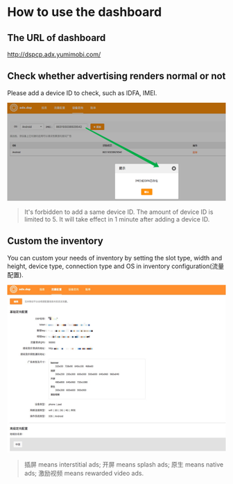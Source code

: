 # How to use the dashboard

## The URL of dashboard

http://dspcp.adx.yumimobi.com/

## Check whether advertising renders normal or not

Please add a device ID to check, such as IDFA, IMEI.

![dsp filter](../img/dsp_filter.png)

> It's forbidden to add a same device ID.
> The amount of device ID is limited to 5.
> It will take effect in 1 minute after adding a device ID.

## Custom the inventory

You can custom your needs of inventory by setting the slot type, width and height, device type, connection type and OS in inventory configuration(流量配置).

![config of dsp request](../img/dsp_request_config.png)

> 插屏 means interstitial ads; 开屏 means splash ads; 原生 means native ads; 激励视频 means rewarded video ads.
